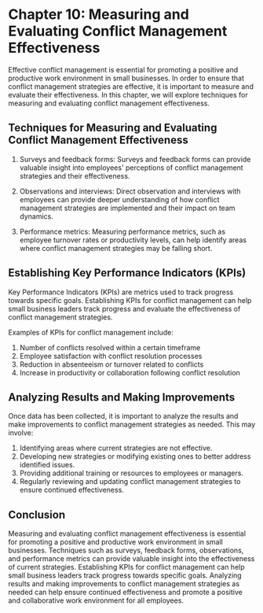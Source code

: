 Chapter 10: Measuring and Evaluating Conflict Management Effectiveness
======================================================================

Effective conflict management is essential for promoting a positive and productive work environment in small businesses. In order to ensure that conflict management strategies are effective, it is important to measure and evaluate their effectiveness. In this chapter, we will explore techniques for measuring and evaluating conflict management effectiveness.

Techniques for Measuring and Evaluating Conflict Management Effectiveness
-------------------------------------------------------------------------

1. Surveys and feedback forms: Surveys and feedback forms can provide valuable insight into employees' perceptions of conflict management strategies and their effectiveness.

2. Observations and interviews: Direct observation and interviews with employees can provide deeper understanding of how conflict management strategies are implemented and their impact on team dynamics.

3. Performance metrics: Measuring performance metrics, such as employee turnover rates or productivity levels, can help identify areas where conflict management strategies may be falling short.

Establishing Key Performance Indicators (KPIs)
----------------------------------------------

Key Performance Indicators (KPIs) are metrics used to track progress towards specific goals. Establishing KPIs for conflict management can help small business leaders track progress and evaluate the effectiveness of conflict management strategies.

Examples of KPIs for conflict management include:

1. Number of conflicts resolved within a certain timeframe
2. Employee satisfaction with conflict resolution processes
3. Reduction in absenteeism or turnover related to conflicts
4. Increase in productivity or collaboration following conflict resolution

Analyzing Results and Making Improvements
-----------------------------------------

Once data has been collected, it is important to analyze the results and make improvements to conflict management strategies as needed. This may involve:

1. Identifying areas where current strategies are not effective.
2. Developing new strategies or modifying existing ones to better address identified issues.
3. Providing additional training or resources to employees or managers.
4. Regularly reviewing and updating conflict management strategies to ensure continued effectiveness.

Conclusion
----------

Measuring and evaluating conflict management effectiveness is essential for promoting a positive and productive work environment in small businesses. Techniques such as surveys, feedback forms, observations, and performance metrics can provide valuable insight into the effectiveness of current strategies. Establishing KPIs for conflict management can help small business leaders track progress towards specific goals. Analyzing results and making improvements to conflict management strategies as needed can help ensure continued effectiveness and promote a positive and collaborative work environment for all employees.
